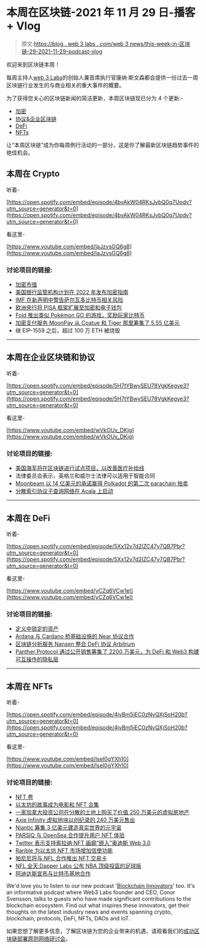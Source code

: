 # 本周在区块链-2021 年 11 月 29 日-播客+ Vlog

> 原文:[https://blog . web 3 labs . com/web 3 news/this-week-in-区块链-29-2021-11-29-podcast-vlog](https://blog.web3labs.com/web3news/this-week-in-blockchain-29th-november-2021-podcast-vlog)

欢迎来到区块链本周！

每周主持人[](https://twitter.com/conors10%E2%80%8B%E2%80%8B)[web 3 Labs](https://www.web3labs.com/)的创始人兼首席执行官康纳·斯文森都会提供一份过去一周区块链行业发生的与商业相关的重大事件的概要。

为了获得您关心的区块链新闻的简洁更新，本周区块链现已分为 4 个更新:-

*   [加密](#Crypto)
*   [协议&企业区块链](#Enterprise)
*   [DeFi](#DeFi)
*   [NFTs](#NFTs)

让“本周区块链”成为你每周例行活动的一部分，这是你了解最新区块链趋势事件的绝佳机会。

## 本周在 Crypto

听着-

[https://open.spotify.com/embed/episode/4bvAkW04RKsJvbQ0q7Updv?utm_source=generator&t=0](https://open.spotify.com/embed/episode/4bvAkW04RKsJvbQ0q7Updv?utm_source=generator&t=0)

看这里-

[https://www.youtube.com/embed/laJzvsGQ6g8](https://www.youtube.com/embed/laJzvsGQ6g8)

### 讨论项目的链接:

*   [加密市值](https://coinmarketcap.com/charts/)
*   [美国银行监管机构计划在 2022 年发布加密指南](https://www.theblockcrypto.com/linked/125175/us-banking-regulators-say-they-will-publish-crypto-guidance-over-the-course-of-2022)
*   [IMF 在新声明中警告萨尔瓦多比特币相关风险](https://www.theblockcrypto.com/linked/125106/imf-says-el-salvador-shouldnt-be-using-bitcoin-as-legal-currenc)
*   [欧洲央行将 PISA 框架扩展至加密和电子钱包](https://www.theblockcrypto.com/linked/125039/ecb-extends-pisa-framework-to-cover-crypto-and-electronic-wallets)
*   [Fold 推出类似 Pokémon GO 的游戏，奖励玩家比特币](https://www.theblockcrypto.com/linked/125187/fold-launches-pokemon-go-like-game-that-rewards-players-in-bitcoin)
*   [加密支付服务 MoonPay 从 Coatue 和 Tiger 那里筹集了 5.55 亿美元](https://www.theblockcrypto.com/post/124980/moonpay-raise)
*   继 EIP-1559 之后，超过 100 万 ETH 被烧毁

* * *

## 本周在企业区块链和协议

听着-

[https://open.spotify.com/embed/episode/5H7tYBwySEU78VgkKegye3?utm_source=generator&t=0](https://open.spotify.com/embed/episode/5H7tYBwySEU78VgkKegye3?utm_source=generator&t=0)

看这里-

[https://www.youtube.com/embed/wVkOUv_DKig](https://www.youtube.com/embed/wVkOUv_DKig)

### 讨论项目的链接:

*   [美国海军将在区块链进行试点项目，以改善医疗补给线](https://cointelegraph.com/news/us-navy-to-pilot-blockchain-based-project-to-improve-medical-supply-lines)
*   法律委员会表示，英格兰和威尔士法律可以适用于智能合同
*   [Moonbeam 以 14 亿美元的承诺赢得 Polkadot 的第二次 parachain 拍卖](https://cryptoslate.com/moonbeam-wins-polkadots-second-parachain-auction-with-1-4-billion-pledged/)
*   [分散索引协议子查询网络在 Acala 上启动](https://www.coinspeaker.com/decentralized-index-subquery-acala/)

* * *

## 本周在 DeFi

听着-

[https://open.spotify.com/embed/episode/5Xx12v7d2IZC47y7QB7Pbr?utm_source=generator&t=0](https://open.spotify.com/embed/episode/5Xx12v7d2IZC47y7QB7Pbr?utm_source=generator&t=0)

看这里-

[https://www.youtube.com/embed/yCZq6VCw1eI](https://www.youtube.com/embed/yCZq6VCw1eI)

### 讨论项目的链接:

*   [定义中锁定的资产](https://www.coingecko.com/)
*   [Ardana 与 Cardano 桥基础设施的 Near 协议合作](https://cointelegraph.com/news/ardana-partners-with-near-protocol-on-cardano-bridge-infrastructure)
*   [区块链分析服务 Nansen 整合 DeFi 协议 Arbitrum](https://cointelegraph.com/news/blockchain-analytics-service-nansen-to-incorporate-defi-protocol-arbitrum)
*   [Panther Protocol 通过公开销售筹集了 2200 万美元，为 DeFi 和 Web3 构建可互操作的隐私层](https://finbold.com/panther-protocol-raises-22m-in-public-sale-to-build-interoperable-privacy-ayer-for-defi-and-web3/)

* * *

## 本周在 NFTs

听着-

[https://open.spotify.com/embed/episode/4jvBm5jEC0zNvQXjSoH20b?utm_source=generator&t=0](https://open.spotify.com/embed/episode/4jvBm5jEC0zNvQXjSoH20b?utm_source=generator&t=0)

看这里-

[https://www.youtube.com/embed/lseI0gYXh10](https://www.youtube.com/embed/lseI0gYXh10)

### 讨论项目的链接:

*   [NFT 卷](https://nonfungible.com/market/history)
*   [以太坊的故事成为电影和 NFT 合集](https://thedefiant.io/the-infinite-machine-movie-nfts-funding/)
*   [一家加拿大投资公司在分散的土地上购买了价值 250 万美元的虚拟房地产](https://www.theblockcrypto.com/linked/125255/canadian-investment-company-buys-2-5-million-worth-of-virtual-real-estate-in-decentraland)
*   [Axie Infinity 虚拟地块以创纪录的 240 万美元售出](https://www.theblockcrypto.com/linked/125497/axie-infinity-plot-of-virtual-land-sells-for-record-2-4-million)
*   [Niantic 筹集 3 亿美元建造真实世界的元宇宙](https://www.coinspeaker.com/niantic-build-real-world-metaverse/)
*   [PARSIQ 与 OpenSea 合作提升用户 NFT 体验](https://www.coinspeaker.com/parsiq-partners-opensea-enhance-user-nft-experience/)
*   [Twitter 表示支持索拉纳·NFT 画廊“嵌入”奥迪斯 Web 3.0](https://cointelegraph.com/news/twitter-discord-to-support-solana-nft-gallery-embed-with-audius-web-3-0)
*   [Rarible 为以太坊 NFT 市场增加信使功能](https://decrypt.co/86685/rarible-messenger-feature-ethereum-nft-marketplace)
*   [帕尼尼将与 NFL 合作推出 NFT 交易卡](https://www.ledgerinsights.com/panini-to-launch-trading-cards-as-nfts-with-the-nfl/)
*   [NFL 全天:Dapper Labs 公布 NBA 顶级投篮的足球版](https://decrypt.co/86776/nfl-all-day-dapper-labs-unveils-football-version-of-nba-top-shot)
*   [阿迪达斯宣布与比特币基地合作](https://www.theblockcrypto.com/linked/125455/adidas-originals-announces-partnership-with-coinbase)

We'd love you to listen to our new podcast '[Blockchain Innovators](https://podcast.web3labs.com/)' too. It's an informative podcast where Web3 Labs founder and CEO, Conor Svensson, talks to guests who have made significant contributions to the blockchain ecosystem. Find out what inspires these innovators, get their thoughts on the latest industry news and events spanning crypto, blockchain, protocols, DeFi, NFTs, DAOs and IoT.

如果您想了解更多信息，了解区块链为您的企业带来的机遇，请观看我们的[成功区块链部署原则网络研讨会](https://www.web3labs.com/principles-webinar)。